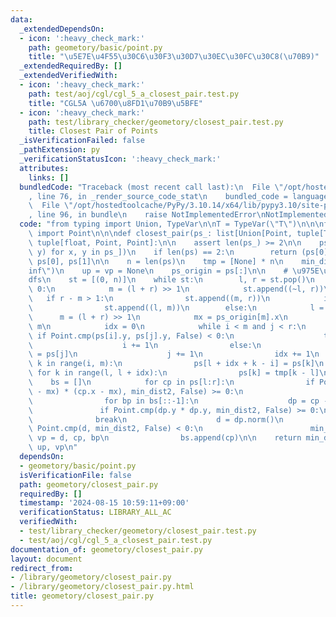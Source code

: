 ```yaml
---
data:
  _extendedDependsOn:
  - icon: ':heavy_check_mark:'
    path: geometory/basic/point.py
    title: "\u5E7E\u4F55\u30C6\u30F3\u30D7\u30EC\u30FC\u30C8(\u70B9)"
  _extendedRequiredBy: []
  _extendedVerifiedWith:
  - icon: ':heavy_check_mark:'
    path: test/aoj/cgl/cgl_5_a_closest_pair.test.py
    title: "CGL5A \u6700\u8FD1\u70B9\u5BFE"
  - icon: ':heavy_check_mark:'
    path: test/library_checker/geometory/closest_pair.test.py
    title: Closest Pair of Points
  _isVerificationFailed: false
  _pathExtension: py
  _verificationStatusIcon: ':heavy_check_mark:'
  attributes:
    links: []
  bundledCode: "Traceback (most recent call last):\n  File \"/opt/hostedtoolcache/PyPy/3.10.14/x64/lib/pypy3.10/site-packages/onlinejudge_verify/documentation/build.py\"\
    , line 76, in _render_source_code_stat\n    bundled_code = language.bundle(\n\
    \  File \"/opt/hostedtoolcache/PyPy/3.10.14/x64/lib/pypy3.10/site-packages/onlinejudge_verify/languages/python.py\"\
    , line 96, in bundle\n    raise NotImplementedError\nNotImplementedError\n"
  code: "from typing import Union, TypeVar\n\nT = TypeVar(\"T\")\n\n\nfrom geometory.basic.point\
    \ import Point\n\n\ndef closest_pair(ps_: list[Union[Point, tuple[T, T]]]) ->\
    \ tuple[float, Point, Point]:\n\n    assert len(ps_) >= 2\n\n    ps = sorted([Point(x,\
    \ y) for x, y in ps_])\n    if len(ps) == 2:\n        return (ps[0] - ps[1]).abs(),\
    \ ps[0], ps[1]\n\n    n = len(ps)\n    tmp = [None] * n\n    min_dist2 = float(\"\
    inf\")\n    up = vp = None\n    ps_origin = ps[:]\n\n    # \u975E\u518D\u5E30\
    dfs\n    st = [(0, n)]\n    while st:\n        l, r = st.pop()\n        if l >=\
    \ 0:\n            m = (l + r) >> 1\n            st.append((~l, r))\n         \
    \   if r - m > 1:\n                st.append((m, r))\n            if m - l > 1:\n\
    \                st.append((l, m))\n        else:\n            l = ~l\n      \
    \      m = (l + r) >> 1\n            mx = ps_origin[m].x\n            i, j = l,\
    \ m\n            idx = 0\n            while i < m and j < r:\n               \
    \ if Point.cmp(ps[i].y, ps[j].y, False) < 0:\n                    tmp[idx] = ps[i]\n\
    \                    i += 1\n                else:\n                    tmp[idx]\
    \ = ps[j]\n                    j += 1\n                idx += 1\n            for\
    \ k in range(i, m):\n                ps[l + idx + k - i] = ps[k]\n           \
    \ for k in range(l, l + idx):\n                ps[k] = tmp[k - l]\n\n        \
    \    bs = []\n            for cp in ps[l:r]:\n                if Point.cmp((cp.x\
    \ - mx) * (cp.x - mx), min_dist2, False) >= 0:\n                    continue\n\
    \                for bp in bs[::-1]:\n                    dp = cp - bp\n     \
    \               if Point.cmp(dp.y * dp.y, min_dist2, False) >= 0:\n          \
    \              break\n                    d = dp.norm()\n                    if\
    \ Point.cmp(d, min_dist2, False) < 0:\n                        min_dist2, up,\
    \ vp = d, cp, bp\n                bs.append(cp)\n\n    return min_dist2**0.5,\
    \ up, vp\n"
  dependsOn:
  - geometory/basic/point.py
  isVerificationFile: false
  path: geometory/closest_pair.py
  requiredBy: []
  timestamp: '2024-08-15 10:59:11+09:00'
  verificationStatus: LIBRARY_ALL_AC
  verifiedWith:
  - test/library_checker/geometory/closest_pair.test.py
  - test/aoj/cgl/cgl_5_a_closest_pair.test.py
documentation_of: geometory/closest_pair.py
layout: document
redirect_from:
- /library/geometory/closest_pair.py
- /library/geometory/closest_pair.py.html
title: geometory/closest_pair.py
---
```

